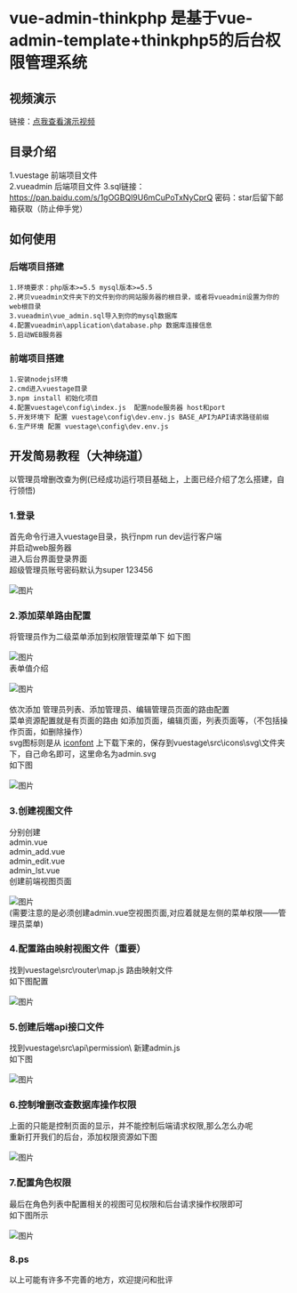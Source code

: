 # vue-admin-thinkphp 是基于vue-admin-template+thinkphp5的后台权限管理系统
## 视频演示
链接：[点我查看演示视频](http://www.o8o8o8.com/vue/demo.html)

## 目录介绍
1.vuestage  前端项目文件<br>
2.vueadmin  后端项目文件
3.sql链接：https://pan.baidu.com/s/1gOGBQl9U6mCuPoTxNyCprQ 密码：star后留下邮箱获取（防止伸手党）

## 如何使用
### 后端项目搭建
~~~
1.环境要求：php版本>=5.5 mysql版本>=5.5
2.拷贝vueadmin文件夹下的文件到你的网站服务器的根目录，或者将vueadmin设置为你的web根目录
3.vueadmin\vue_admin.sql导入到你的mysql数据库
4.配置vueadmin\application\database.php 数据库连接信息
5.启动WEB服务器
~~~
### 前端项目搭建
~~~
1.安装nodejs环境
2.cmd进入vuestage目录
3.npm install 初始化项目
4.配置vuestage\config\index.js  配置node服务器 host和port
5.开发环境下 配置 vuestage\config\dev.env.js BASE_API为API请求路径前缀
6.生产环境 配置 vuestage\config\dev.env.js
~~~

## 开发简易教程（大神绕道）
以管理员增删改查为例(已经成功运行项目基础上，上面已经介绍了怎么搭建，自行领悟)<br>
### 1.登录
  首先命令行进入vuestage目录，执行npm run dev运行客户端<br>
  并启动web服务器<br>
  进入后台界面登录界面<br>
  超级管理员账号密码默认为super  123456<br><br>
  ![图片](https://github.com/shenxingchao/vue-admin-thinkphp/blob/master/images/opt1.png?v=1)<br>
### 2.添加菜单路由配置
  将管理员作为二级菜单添加到权限管理菜单下 如下图<br><br>
  ![图片](https://github.com/shenxingchao/vue-admin-thinkphp/blob/master/images/opt2.png?v=1)<br>
  表单值介绍<br><br>
  ![图片](https://github.com/shenxingchao/vue-admin-thinkphp/blob/master/images/opt3.png?v=1)<br><br>
  依次添加  管理员列表、添加管理员、编辑管理员页面的路由配置<br>
  菜单资源配置就是有页面的路由 如添加页面，编辑页面，列表页面等，（不包括操作页面，如删除操作）<br>
  svg图标则是从 [iconfont](http://www.iconfont.cn) 上下载下来的，保存到vuestage\src\icons\svg\文件夹下，自己命名即可，这里命名为admin.svg<br>
  如下图<br><br>
  ![图片](https://github.com/shenxingchao/vue-admin-thinkphp/blob/master/images/svg.png?v=1)<br>
### 3.创建视图文件
  分别创建<br>
  admin.vue<br>
  admin_add.vue<br>
  admin_edit.vue<br>
  admin_lst.vue<br>
  创建前端视图页面<br><br>
  ![图片](https://github.com/shenxingchao/vue-admin-thinkphp/blob/master/images/opt4.png?v=1)<br>
  (需要注意的是必须创建admin.vue空视图页面,对应着就是左侧的菜单权限——管理员菜单)<br>
### 4.配置路由映射视图文件（重要）
  找到vuestage\src\router\map.js  路由映射文件<br>
  如下图配置<br><br>
  ![图片](https://github.com/shenxingchao/vue-admin-thinkphp/blob/master/images/routermap.png?v=1)<br>
### 5.创建后端api接口文件
  找到vuestage\src\api\permission\  新建admin.js<br>
  如下图<br><br>
  ![图片](https://github.com/shenxingchao/vue-admin-thinkphp/blob/master/images/api.png?v=1)<br>
### 6.控制增删改查数据库操作权限
  上面的只能是控制页面的显示，并不能控制后端请求权限,那么怎么办呢<br>
  重新打开我们的后台，添加权限资源如下图<br><br>
  ![图片](https://github.com/shenxingchao/vue-admin-thinkphp/blob/master/images/src.png?v=1)<br>
### 7.配置角色权限
  最后在角色列表中配置相关的视图可见权限和后台请求操作权限即可<br>
  如下图所示<br><br>
  ![图片](https://github.com/shenxingchao/vue-admin-thinkphp/blob/master/images/role.png?v=1)<br>
### 8.ps
以上可能有许多不完善的地方，欢迎提问和批评


